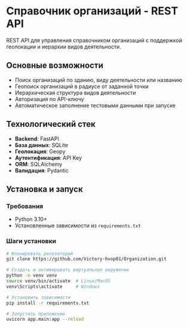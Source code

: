 #  Справочник организаций - REST API

REST API для управления справочником организаций с поддержкой геолокации и иерархии видов деятельности.

##  Основные возможности
- Поиск организаций по зданию, виду деятельности или названию
- Геопоиск организаций в радиусе от заданной точки
- Иерархическая структура видов деятельности
- Авторизация по API-ключу
- Автоматическое заполнение тестовыми данными при запуске

##  Технологический стек
- **Backend**: FastAPI
- **База данных**: SQLite
- **Геолокация**: Geopy
- **Аутентификация**: API Key
- **ORM**: SQLAlchemy
- **Валидация**: Pydantic

##  Установка и запуск

### Требования
- Python 3.10+
- Установленные зависимости из `requirements.txt`

### Шаги установки
```bash
# Клонировать репозиторий
git clone https://github.com/Victory-hvop01/Organization.git

# Создать и активировать виртуальное окружение
python -m venv venv
source venv/bin/activate  # Linux/MacOS
venv\Scripts\activate     # Windows

# Установить зависимости
pip install -r requirements.txt

# Запустить приложение
uvicorn app.main:app --reload
